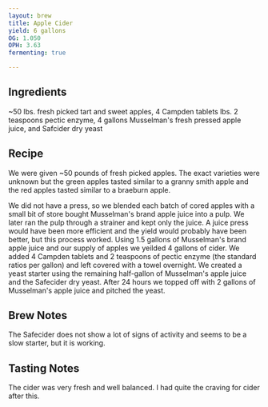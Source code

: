 ```yaml
---
layout: brew
title: Apple Cider
yield: 6 gallons
OG: 1.050
OPH: 3.63
fermenting: true

---
```


## Ingredients
~50 lbs. fresh picked tart and sweet apples, 4 Campden tablets lbs. 2 teaspoons pectic enzyme, 4 gallons Musselman's fresh pressed apple juice, and Safcider dry yeast

## Recipe
We were given ~50 pounds of fresh picked apples. The exact varieties were unknown but the green apples tasted similar to a granny smith apple and the red apples tasted similar to a braeburn apple.

We did not have a press, so we blended each batch of cored apples with a small bit of store bought Musselman's brand apple juice into a pulp. We later ran the pulp through a strainer and kept only the juice. A juice press would have been more efficient and the yield would probably have been better, but this process worked. Using 1.5 gallons of Musselman's brand apple juice and our supply of apples we yeilded 4 gallons of cider. We added 4 Campden tablets and 2 teaspoons of pectic enzyme (the standard ratios per gallon) and left covered with a towel overnight. We created a yeast starter using the remaining half-gallon of Musselman's apple juice and the Safecider dry yeast. After 24 hours we topped off with 2 gallons of Musselman's apple juice and pitched the yeast.

## Brew Notes
The Safecider does not show a lot of signs of activity and seems to be a slow starter, but it is working.

## Tasting Notes
The cider was very fresh and well balanced. I had quite the craving for cider after this.
